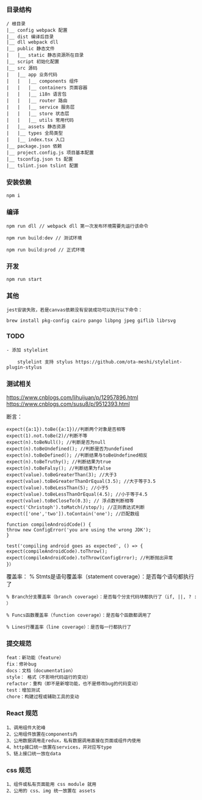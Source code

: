 
### 目录结构

    / 根目录
    |__ config webpack 配置
    |__ dist 编译后目录
    |__ dll webpack dll
    |__ public 静态文件
    |   |__ static 静态资源所在目录
    |__ script 初始化配置
    |__ src 源码
    |   |__ app 业务代码
    |   |   |__ components 组件
    |   |   |__ containers 页面容器
    |   |   |__ i18n 语言包
    |   |   |__ router 路由
    |   |   |__ service 服务层
    |   |   |__ store 状态层
    |   |   |__ utils 常用代码
    |   |__ assets 静态资源
    |   |__ types 全局类型
    |   |__ index.tsx 入口
    |__ package.json 依赖
    |__ project.config.js 项目基本配置
    |__ tsconfig.json ts 配置
    |__ tslint.json tslint 配置

### 安装依赖

    npm i

### 编译

    npm run dll // webpack dll 第一次发布环境需要先运行该命令

    npm run build:dev // 测试环境

    npm run build:prod // 正式环境

### 开发

    npm run start


### 其他

    jest安装失败，若是canvas依赖没有安装成功可以执行以下命令：

    brew install pkg-config cairo pango libpng jpeg giflib librsvg

### TODO

    - 添加 stylelint 
        
        stylelint 支持 stylus https://github.com/ota-meshi/stylelint-plugin-stylus


### 测试相关

https://www.cnblogs.com/lihuijuan/p/12957896.html
https://www.cnblogs.com/susu8/p/9512393.html

断言：

    expect({a:1}).toBe({a:1})//判断两个对象是否相等
    expect(1).not.toBe(2)//判断不等
    expect(n).toBeNull(); //判断是否为null
    expect(n).toBeUndefined(); //判断是否为undefined
    expect(n).toBeDefined(); //判断结果与toBeUndefined相反
    expect(n).toBeTruthy(); //判断结果为true
    expect(n).toBeFalsy(); //判断结果为false
    expect(value).toBeGreaterThan(3); //大于3
    expect(value).toBeGreaterThanOrEqual(3.5); //大于等于3.5
    expect(value).toBeLessThan(5); //小于5
    expect(value).toBeLessThanOrEqual(4.5); //小于等于4.5
    expect(value).toBeCloseTo(0.3); // 浮点数判断相等
    expect('Christoph').toMatch(/stop/); //正则表达式判断
    expect(['one','two']).toContain('one'); //匹配数组

    function compileAndroidCode() {
    throw new ConfigError('you are using the wrong JDK');
    }

    test('compiling android goes as expected', () => {
    expect(compileAndroidCode).toThrow();
    expect(compileAndroidCode).toThrow(ConfigError); //判断抛出异常
    }）


覆盖率：
    % Stmts是语句覆盖率（statement coverage）：是否每个语句都执行了

    % Branch分支覆盖率（branch coverage）：是否每个分支代码块都执行了（if, ||, ? : ）

    % Funcs函数覆盖率（function coverage）：是否每个函数都调用了

    % Lines行覆盖率（line coverage）：是否每一行都执行了


### 提交规范
    feat：新功能（feature）
    fix：修补bug
    docs：文档（documentation）
    style： 格式（不影响代码运行的变动）
    refactor：重构（即不是新增功能，也不是修改bug的代码变动）
    test：增加测试
    chore：构建过程或辅助工具的变动

### React 规范

    1、调用组件大驼峰
    2、公用组件放置在components内
    3、公用数据调用走redux，私有数据调用直接在页面或组件内使用
    4、http接口统一放置在services，并对应写type
    5、链上接口统一放在data

### css 规范

    1、组件或私有页面能用 css module 就用
    2、公用的 css、img 统一放置在 assets

